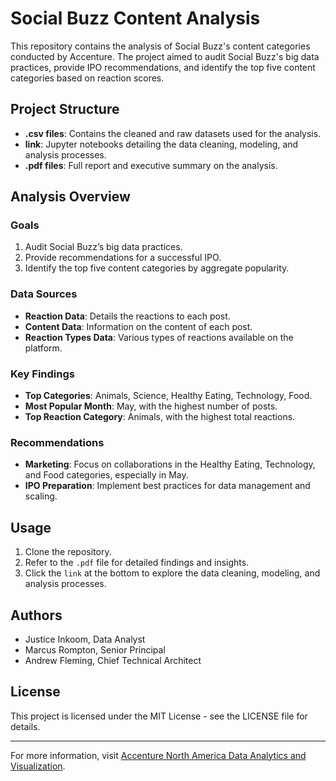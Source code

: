 # Social Buzz Content Analysis

This repository contains the analysis of Social Buzz's content categories conducted by Accenture. The project aimed to audit Social Buzz's big data practices, provide IPO recommendations, and identify the top five content categories based on reaction scores.

## Project Structure

- **.csv files**: Contains the cleaned and raw datasets used for the analysis.
- **link**: Jupyter notebooks detailing the data cleaning, modeling, and analysis processes.
- **.pdf files**: Full report and executive summary on the analysis.

## Analysis Overview

### Goals

1. Audit Social Buzz’s big data practices.
2. Provide recommendations for a successful IPO.
3. Identify the top five content categories by aggregate popularity.

### Data Sources

- **Reaction Data**: Details the reactions to each post.
- **Content Data**: Information on the content of each post.
- **Reaction Types Data**: Various types of reactions available on the platform.

### Key Findings

- **Top Categories**: Animals, Science, Healthy Eating, Technology, Food.
- **Most Popular Month**: May, with the highest number of posts.
- **Top Reaction Category**: Animals, with the highest total reactions.

### Recommendations

- **Marketing**: Focus on collaborations in the Healthy Eating, Technology, and Food categories, especially in May.
- **IPO Preparation**: Implement best practices for data management and scaling.

## Usage

1. Clone the repository.
2. Refer to the `.pdf` file for detailed findings and insights.
3. Click the `link` at the bottom to explore the data cleaning, modeling, and analysis processes.

## Authors

- Justice Inkoom, Data Analyst
- Marcus Rompton, Senior Principal
- Andrew Fleming, Chief Technical Architect

## License

This project is licensed under the MIT License - see the LICENSE file for details.

---

For more information, visit [Accenture North America Data Analytics and Visualization](https://justiceinkoom55.wixsite.com/portfolio/post/accenture-north-america-data-analytics-and-visualization).
